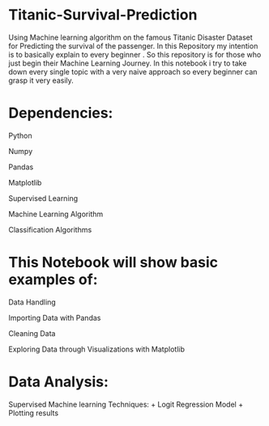 # Titanic-Survival-Prediction
Using Machine learning algorithm on the famous Titanic Disaster Dataset for Predicting the survival of the passenger. In this Repository my intention is to basically explain to every beginner . So this repository is for those who just begin their Machine Learning Journey. In this notebook i try to take down every single topic with a very naive approach so every beginner can grasp it very easily.

# Dependencies:
Python

Numpy

Pandas

Matplotlib

Supervised Learning

Machine Learning Algorithm

Classification Algorithms

# This Notebook will show basic examples of:
Data Handling

Importing Data with Pandas

Cleaning Data

Exploring Data through Visualizations with Matplotlib

# Data Analysis:
Supervised Machine learning Techniques: + Logit Regression Model + Plotting results 
